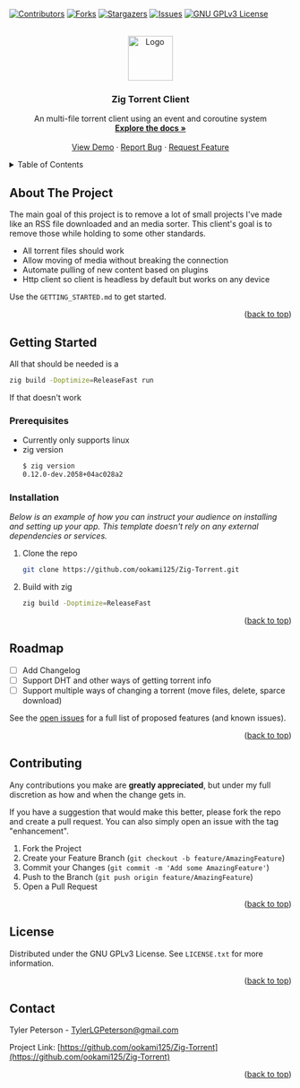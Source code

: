 <!-- Improved compatibility of back to top link: See: https://github.com/ookami125/Zig-Torrent/pull/73 -->
<a name="readme-top"></a>
<!--
*** Thanks for checking out the Best-README-Template. If you have a suggestion
*** that would make this better, please fork the repo and create a pull request
*** or simply open an issue with the tag "enhancement".
*** Don't forget to give the project a star!
*** Thanks again! Now go create something AMAZING! :D
-->



<!-- PROJECT SHIELDS -->
<!--
*** I'm using markdown "reference style" links for readability.
*** Reference links are enclosed in brackets [ ] instead of parentheses ( ).
*** See the bottom of this document for the declaration of the reference variables
*** for contributors-url, forks-url, etc. This is an optional, concise syntax you may use.
*** https://www.markdownguide.org/basic-syntax/#reference-style-links
-->
[![Contributors][contributors-shield]][contributors-url]
[![Forks][forks-shield]][forks-url]
[![Stargazers][stars-shield]][stars-url]
[![Issues][issues-shield]][issues-url]
[![GNU GPLv3 License][license-shield]][license-url]



<!-- PROJECT LOGO -->
<br />
<div align="center">
  <a href="https://github.com/ookami125/Zig-Torrent">
    <img src="images/logo.png" alt="Logo" width="80" height="80">
  </a>

  <h3 align="center">Zig Torrent Client</h3>

  <p align="center">
    An multi-file torrent client using an event and coroutine system
    <br />
    <a href="https://github.com/ookami125/Zig-Torrent"><strong>Explore the docs »</strong></a>
    <br />
    <br />
    <a href="https://github.com/ookami125/Zig-Torrent">View Demo</a>
    ·
    <a href="https://github.com/ookami125/Zig-Torrent/issues/new?labels=bug&template=bug-report---.md">Report Bug</a>
    ·
    <a href="https://github.com/ookami125/Zig-Torrent/issues/new?labels=enhancement&template=feature-request---.md">Request Feature</a>
  </p>
</div>



<!-- TABLE OF CONTENTS -->
<details>
  <summary>Table of Contents</summary>
  <ol>
    <li>
      <a href="#about-the-project">About The Project</a>
    </li>
    <li>
      <a href="#getting-started">Getting Started</a>
      <ul>
        <li><a href="#prerequisites">Prerequisites</a></li>
        <li><a href="#installation">Installation</a></li>
      </ul>
    </li>
    <li><a href="#roadmap">Roadmap</a></li>
    <li><a href="#contributing">Contributing</a></li>
    <li><a href="#license">License</a></li>
    <li><a href="#contact">Contact</a></li>
  </ol>
</details>

<!-- ABOUT THE PROJECT -->
## About The Project

<!-- [![Product Name Screen Shot][product-screenshot]](https://example.com) -->

The main goal of this project is to remove a lot of small projects I've made like an RSS file downloaded and an media sorter. This client's goal is to remove those while holding to some other standards.

* All torrent files should work
* Allow moving of media without breaking the connection
* Automate pulling of new content based on plugins
* Http client so client is headless by default but works on any device

Use the `GETTING_STARTED.md` to get started.

<p align="right">(<a href="#readme-top">back to top</a>)</p>

<!-- GETTING STARTED -->
## Getting Started

All that should be needed is a
```sh
zig build -Doptimize=ReleaseFast run
```
If that doesn't work 

### Prerequisites

* Currently only supports linux
* zig version
	```sh
	$ zig version
	0.12.0-dev.2058+04ac028a2
	```

### Installation

_Below is an example of how you can instruct your audience on installing and setting up your app. This template doesn't rely on any external dependencies or services._

1. Clone the repo
   ```sh
   git clone https://github.com/ookami125/Zig-Torrent.git
   ```
2. Build with zig
   ```sh
   zig build -Doptimize=ReleaseFast
   ```

<p align="right">(<a href="#readme-top">back to top</a>)</p>

<!-- ROADMAP -->
## Roadmap

- [ ] Add Changelog
- [ ] Support DHT and other ways of getting torrent info
- [ ] Support multiple ways of changing a torrent (move files, delete, sparce download)

See the [open issues](https://github.com/ookami125/Zig-Torrent/issues) for a full list of proposed features (and known issues).

<p align="right">(<a href="#readme-top">back to top</a>)</p>

<!-- CONTRIBUTING -->
## Contributing

Any contributions you make are **greatly appreciated**, but under my full discretion as how and when the change gets in.

If you have a suggestion that would make this better, please fork the repo and create a pull request. You can also simply open an issue with the tag "enhancement".

1. Fork the Project
2. Create your Feature Branch (`git checkout -b feature/AmazingFeature`)
3. Commit your Changes (`git commit -m 'Add some AmazingFeature'`)
4. Push to the Branch (`git push origin feature/AmazingFeature`)
5. Open a Pull Request

<p align="right">(<a href="#readme-top">back to top</a>)</p>

<!-- LICENSE -->
## License

Distributed under the GNU GPLv3 License. See `LICENSE.txt` for more information.

<p align="right">(<a href="#readme-top">back to top</a>)</p>

<!-- CONTACT -->
## Contact

Tyler Peterson - TylerLGPeterson@gmail.com

Project Link: [https://github.com/ookami125/Zig-Torrent](https://github.com/ookami125/Zig-Torrent)

<p align="right">(<a href="#readme-top">back to top</a>)</p>

<!-- MARKDOWN LINKS & IMAGES -->
<!-- https://www.markdownguide.org/basic-syntax/#reference-style-links -->
[contributors-shield]: https://img.shields.io/github/contributors/cieric/Zig-Torrent.svg?style=for-the-badge
[contributors-url]: https://github.com/ookami125/Zig-Torrent/graphs/contributors
[forks-shield]: https://img.shields.io/github/forks/ookami125/Zig-Torrent.svg?style=for-the-badge
[forks-url]: https://github.com/ookami125/Zig-Torrent/network/members
[stars-shield]: https://img.shields.io/github/stars/ookami125/Zig-Torrent.svg?style=for-the-badge
[stars-url]: https://github.com/ookami125/Zig-Torrent/stargazers
[issues-shield]: https://img.shields.io/github/issues/ookami125/Zig-Torrent.svg?style=for-the-badge
[issues-url]: https://github.com/ookami125/Zig-Torrent/issues
[license-shield]: https://img.shields.io/github/license/ookami125/Zig-Torrent.svg?style=for-the-badge
[license-url]: https://github.com/ookami125/Zig-Torrent/blob/master/LICENSE.txt
